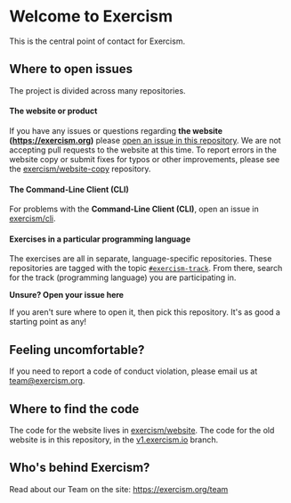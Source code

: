 # Welcome to Exercism

This is the central point of contact for Exercism.

## Where to open issues

The project is divided across many repositories.

#### The website or product
If you have any issues or questions regarding **the website (https://exercism.org)** please [open an issue in this repository](https://github.com/exercism/exercism/issues). We are not accepting pull requests to the website at this time. To report errors in the website copy or submit fixes for typos or other improvements, please see the [exercism/website-copy](https://github.com/exercism/website-copy/issues) repository.

#### The Command-Line Client (CLI)
For problems with the **Command-Line Client (CLI)**, open an issue in [exercism/cli](https://github.com/exercism/cli/issues).

#### Exercises in a particular programming language
The exercises are all in separate, language-specific repositories. These repositories are tagged with the topic [`#exercism-track`](https://github.com/search?q=topic%3Aexercism-track+org%3Aexercism&type=Repositories). From there, search for the track (programming language) you are participating in.

**Unsure? Open your issue here**

If you aren't sure where to open it, then pick this repository. It's as good a starting point as any!

## Feeling uncomfortable?

If you need to report a code of conduct violation, please email us at team@exercism.org.

## Where to find the code

The code for the website lives in [exercism/website](http://github.com/exercism/website).
The code for the old website is in this repository, in the [v1.exercism.io](https://github.com/exercism/exercism/tree/v1.exercism.io) branch.

## Who's behind Exercism?

Read about our Team on the site: https://exercism.org/team

